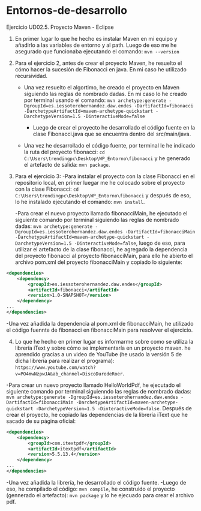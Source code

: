 # Entornos-de-desarrollo
Ejercicio UD02.5. Proyecto Maven - Eclipse

1. En primer lugar lo que he hecho es instalar Maven en mi equipo y añadirlo a las variables de entorno y al path. Luego de eso me he asegurado que funcionaba ejecutando el comando: `mvn --version`


2. Para el ejercicio 2, antes de crear el proyecto Maven, he resuelto el cómo hacer la sucesión de Fibonacci en java. En mi caso he utilizado recursividad.
	- Una vez resuelto el algortimo, he creado el proyecto en Maven siguiendo las reglas de nombrado dadas. En mi caso lo he creado por terminal usando el comando:
			`mvn archetype:generate -DgroupId=es.iessoterohernandez.daw.endes -DartifactId=fibonacci -DarchetypeArtifactId=maven-archetype-quickstart -DarchetypeVersion=1.5 -DinteractiveMode=false`
		- Luego de crear el proyecto he desarrollado el código fuente en la clase Fibonacci.java que se encuentra dentro del src/main/java.

	- Una vez he desarrollado el código fuente, por terminal le he indicado la ruta del proyecto fibonacci: `cd C:\Users\trendingpc\Desktop\WP_Entorno\fibonacci` y he generado el artefacto de salida: `mvn package`.

3. Para el ejercicio 3:
	-Para instalar el proyecto con la clase Fibonacci en el repositorio local, en primer luegar me he colocado sobre el proyecto con la clase Fibonacci: `cd C:\Users\trendingpc\Desktop\WP_Entorno\fibonacci` y después de eso, lo he instalado ejecutando el comando: `mvn install`.

 	-Para crear el nuevo proyecto llamado fibonacciMain, he ejecutado el siguiente comando por terminal siguiendo las reglas de nombrado dadas: `mvn archetype:generate -DgroupId=es.iessoterohernandez.daw.endes -DartifactId=fibonacciMain -DarchetypeArtifactId=maven-archetype-quickstart -DarchetypeVersion=1.5 -DinteractiveMode=false`, luego de eso, para utilizar el artefacto de la clase fibonacci, he agregado la dependencia del proyecto fibonacci al proyecto fibonacciMain, para ello he abierto el archivo pom.xml del proyecto fibonacciMain y copiado lo siguiente:

```xml
<dependencies>
   	<dependency>
		<groupId>es.iessoterohernandez.daw.endes</groupId>
		<artifactId>fibonacci</artifactId>
		<version>1.0-SNAPSHOT</version>
	</dependency>
...
</dependencies>
```

   -Una vez añadida la dependencia al pom.xml de fibonacciMain, he utilizado el código fuennte de fibonacci en fibonacciMain para resolvver el ejercicio.

4. Lo que he hecho en primer lugar es informarme sobre como se utiliza la librería iText y sobre cómo se implementaría en un proyecto maven. he aprendido gracias a un video de YouTube (he usado la versión 5 de dicha librería para realizar el programa): `https://www.youtube.com/watch?v=PO4mwNzpwJA&ab_channel=DiscoDurodeRoer`.
   
-Para crear un nuevo proyecto llamado HelloWorldPdf, he ejecutado el siguiente comando por terminal siguienndo las reglas de nombrado dadas: `mvn archetype:generate -DgroupId=es.iessoterohernandez.daw.endes -DartifactId=fibonacciMain -DarchetypeArtifactId=maven-archetype-quickstart -DarchetypeVersion=1.5 -DinteractiveMode=false`. Después de crear el proyecto, he copiado las dependencias de la librería iText que he sacado de su página oficial:
```xml
<dependencies>
	<dependency>
		<groupId>com.itextpdf</groupId>
		<artifactId>itextpdf</artifactId>
		<version>5.5.13.4</version>
	</dependency>
...
</dependencies>
```
-Una vez añadida la librería, he desarrollado el código fuente.
	-Luego de eso, he compilado el código: `mvn compile`, he construido el proyecto (gennerado el artefacto): `mvn package` y lo he ejecuado para crear el archivo pdf.



   



